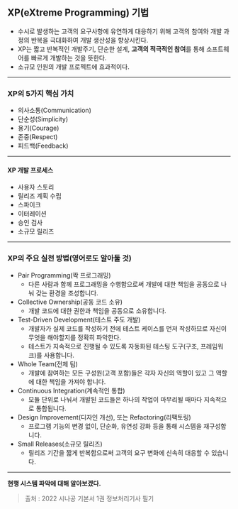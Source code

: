 ## XP(eXtreme Programming) 기법

- 수시로 발생하는 고객의 요구사항에 유연하게 대응하기 위해 고객의 참여와 개발 과정의 반복을 극대화하여 개발 생산성을 향상시킨다.
- XP는 짧고 반복적인 개발주기, 단순한 설계, **고객의 적극적인 참여**를 통해 소프트웨어를 빠르게 개발하는 것을 뜻한다.
- 소규모 인원의 개발 프로젝트에 효과적이다.

---

### XP의 5가지 핵심 가치

- 의사소통(Communication)
- 단순성(Simplicity)
- 용기(Courage)
- 존중(Respect)
- 피드백(Feedback)

---

#### XP 개발 프로세스

- 사용자 스토리
- 릴리즈 계획 수립
- 스파이크
- 이터레이션
- 승인 검사
- 소규모 릴리즈

---

### XP의 주요 실천 방법(영어로도 알아둘 것)

- Pair Programming(짝 프로그래밍)
  - 다른 사람과 함께 프로그래밍을 수행함으로써 개발에 대한 책임을 공동으로 나눠 갖는 환경을 조성합니다.
- Collective Ownership(공동 코드 소유)
  - 개발 코드에 대한 권한과 책임을 공동으로 소유합니다.
- Test-Driven Development(테스트 주도 개발)
  - 개발자가 실제 코드를 작성하기 전에 테스트 케이스를 먼저 작성하므로 자신이 무엇을 해야할지를 정확히 파악한다.
  - 테스트가 지속적으로 진행될 수 있도록 자동화된 테스팅 도구(구조, 프레임워크)를 사용합니다.
- Whole Team(전체 팀)
  - 개발에 참여하는 모든 구성원(고객 포함)들은 각자 자신의 역할이 있고 그 역할에 대한 책임을 가져야 합니다.
- Continuous Integration(계속적인 통합)
  - 모듈 단위로 나눠서 개발된 코드들은 하나의 작업이 마무리될 때마다 지속적으로 통합됩니다.
- Design Improvement(디자인 개선), 또는 Refactoring(리팩토링)
  - 프로그램 기능의 변경 없이, 단순화, 유연성 강화 등을 통해 시스템을 재구성합니다.
- Small Releases(소규모 릴리즈)
  - 릴리즈 기간을 짧게 반복함으로써 고객의 요구 변화에 신속히 대응할 수 있습니다.

---

**현행 시스템 파악에 대해 알아보겠다.**

>출처 : 2022 시나공 기본서 1권 정보처리기사 필기